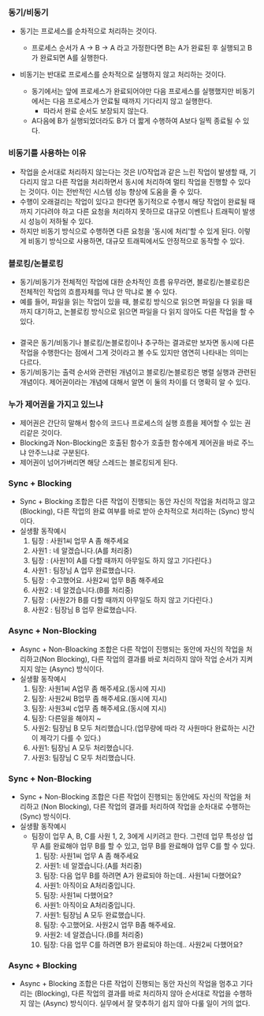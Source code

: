 ### 동기/비동기
- 동기는 프로세스를 순차적으로 처리하는 것이다. 
  - 프로세스 순서가 A -> B -> A 라고 가정한다면 B는 A가 완료된 후 실행되고 B가 완료되면 A를 실행한다.

- 비동기는 반대로 프로세스를 순차적으로 실행하지 않고 처리하는 것이다.
  - 동기에서는 앞에 프로세스가 완료되어야만 다음 프로세스를 실행했지만 비동기에서는 다음 프로세스가 안료될 때까지 기다리지 않고 실행한다. 
    - 따라서 완료 순서도 보장되지 않는다. 
  - A다음에 B가 실행되었더라도 B가 더 짧게 수행하여 A보다 일찍 종료될 수 있다.
### 비동기를 사용하는 이유
- 작업을 순서대로 처리하지 않는다는 것은 I/O작업과 같은 느린 작업이 발생할 때, 기다리지 않고 다른 작업을 처리하면서 동시에 처리하여 멀티 작업을 진행할 수 있다는 것이다. 이는 전반적인 시스템 성능 향상에 도움을 줄 수 있다.
- 수행이 오래걸리는 작업이 있다고 한다면 동기적으로 수행시 해당 작업이 완료될 때까지 기다려야 하고 다른 요청을 처리하지 못하므로 대규모 이벤트나 트래픽이 발생시 성능이 저하될 수 있다.
- 하지만 비동기 방식으로 수행하면 다른 요청을 '동시에 처리'할 수 있게 된다. 이렇게 비동기 방식으로 사용하면, 대규모 트래픽에서도 안정적으로 동작할 수 있다.

### 블로킹/논블로킹
- 동기/비동기가 전체적인 작업에 대한 순차적인 흐름 유무라면, 블로킹/논블로킹은 전체적인 작업의 흐름자체를 막냐 안 막냐로 볼 수 있다.
- 예를 들어, 파일을 읽는 작업이 있을 때, 블로킹 방식으로 읽으면 파일을 다 읽을 때까지 대기하고, 논블로킹 방식으로 읽으면 파일을 다 읽지 않아도 다른 작업을 할 수 있다.

### 
- 결국은 동기/비동기나 블로킹/논블로킹이나 추구하는 결과로만 보자면 동시에 다른 작업을 수행한다는 점에서 그게 것이라고 볼 수도 있지만 염연히 나타내는 의미는 다르다.
- 동기/비동기는 출력 순서와 관련된 개념이고 블로킹/논블로킹은 병렬 실행과 관련된 개념이다. 제어권이라는 개념에 대해서 알면 이 둘의 차이를 더 명확히 알 수 있다.

### 누가 제어권을 가지고 있느냐
- 제어권은 간단히 말해서 함수의 코드나 프로세스의 실행 흐름을 제어할 수 있는 권리같은 것이다. 
- Blocking과 Non-Blocking은 호출된 함수가 호출한 함수에게 제어권을 바로 주느냐 안주느냐로 구분된다. 
- 제어권이 넘어가버리면 해당 스레드는 블로킹되게 된다.



### Sync + Blocking
- Sync + Blocking 조합은 다른 작업이 진행되는 동안 자신의 작업을 처리하고 않고(Blocking), 다른 작업의 완료 여부를 바로 받아 순차적으로 처리하는 (Sync) 방식이다.
- 실생활 동작예시
  1. 팀장 : 사원1씨 업무 A 좀 해주세요
  2. 사원1 : 네 알겠습니다.(A를 처리중)
  3. 팀장 : (사원1이 A를 다할 때까지 아무일도 하지 않고 기다린다.)
  4. 사원1 : 팀장님 A 업무 완료했습니다.
  5. 팀장 : 수고했어요. 사원2씨 업무 B좀 해주세요
  6. 사원2 : 네 알겠습니다.(B를 처리중)
  7. 팀장 : (사원2가 B를 다할 때까지 아무일도 하지 않고 기다린다.)
  8. 사원2 : 팀장님 B 업무 완료했습니다.

### Async + Non-Blocking
- Async + Non-Bloacking 조합은 다른 작업이 진행되는 동안에 자신의 작업을 처리하고(Non Blocking), 다른 작업의 결과를 바로 처리하지 않아 작업 순서가 지켜지지 않는 (Async) 방식이다.
- 실생활 동작예시
  1. 팀장: 사원1씨 A업무 좀 해주세요.(동시에 지시)
  2. 팀장: 사원2씨 B업무 좀 해주세요.(동시에 지시)
  3. 팀장: 사원3씨 c업무 좀 해주세요.(동시에 지시)
  4. 팀장: 다른일을 해야지 ~
  5. 사원2: 팀장님 B 모두 처리했습니다.(업무량에 따라 각 사원마다 완료하는 시간이 제각기 다를 수 있다.)
  6. 사원1: 팀장님 A 모두 처리했습니다.
  7. 사원3: 팀장님 C 모두 처리했습니다.

### Sync + Non-Blocking
- Sync + Non-Blocking 조합은 다른 작업이 진행되는 동안에도 자신의 작업을 처리하고 (Non Blocking), 다른 작업의 결과를 처리하여 작업을 순차대로 수행하는 (Sync) 방식이다.
- 실생활 동작예시
  - 팀장이 업무 A, B, C를 사원 1, 2, 3에게 시키려고 한다. 그런데 업무 특성상 업무 A를 완료해야 업무 B를 할 수 있고, 업무 B를 완료해야 업무 C를 할 수 있다.
    1. 팀장: 사원1씨 업무 A 좀 해주세요
    2. 사원1: 네 알겠습니다.(A를 처리중)
    3. 팀장: 다음 업무 B를 하려면 A가 완료되야 하는데.. 사원1씨 다했어요?
    4. 사원1: 아직이요 A처리중입니다.
    5. 팀장: 사원1씨 다했어요?
    6. 사원1: 아직이요 A처리중입니다.
    7. 사원1: 팀장님 A 모두 완료했습니다.
    8. 팀장: 수고했어요. 사원2시 업무 B좀 해주세요.
    9. 사원2: 네 알겠습니다.(B를 처리중)
    10. 팀장: 다음 업무 C를 하려면 B가 완료되야 하는데.. 사원2씨 다했어요?

### Async + Blocking
- Async + Blocking 조합은 다른 작업이 진행되는 동안 자신의 작업을 멈추고 기다리는 (Blocking), 다른 작업의 결과를 바로 처리하지 않아 순서대로 작업을 수행하지 않는 (Async) 방식이다. 실무에서 잘 맞추하기 쉽지 않아 다룰 일이 거의 없다.